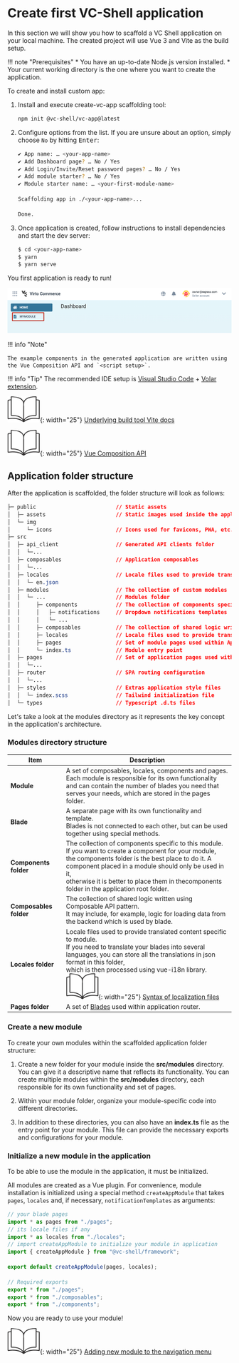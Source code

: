 # Create first VC-Shell application

In this section we will show you how to scaffold a VC Shell application on your local machine. The created project will use Vue 3 and Vite as the build setup.

!!! note "Prerequisites"
    * You have an up-to-date Node.js version installed.
    * Your current working directory is the one where you want to create the application.

To create and install custom app:

1. Install and execute create-vc-app scaffolding tool:

    ```bash
    npm init @vc-shell/vc-app@latest
    ```

1. Configure options from the list. If you are unsure about an option, simply choose `No` by hitting <kbd>Enter</kbd>:

    ```bash
    ✔ App name: … <your-app-name>
    ✔ Add Dashboard page? … No / Yes
    ✔ Add Login/Invite/Reset password pages? … No / Yes
    ✔ Add module starter? … No / Yes
    ✔ Module starter name: … <your-first-module-name>

    Scaffolding app in ./<your-app-name>...

    Done.
    ```

1. Once application is created, follow instructions to install dependencies and start the dev server:

    ```bash
    $ cd <your-app-name>
    $ yarn
    $ yarn serve
    ```

You first application is ready to run!

![New app](../../media/new-app.png)

!!! info "Note"

    The example components in the generated application are written using the Vue Composition API and `<script setup>`.


!!! info "Tip"
    The recommended IDE setup is [Visual Studio Code](https://code.visualstudio.com/) + [Volar extension](https://marketplace.visualstudio.com/items?itemName=Vue.volar).

![Readmore](../../media/readmore.png){: width="25"} [Underlying build tool Vite docs](https://vitejs.dev/)

![Readmore](../../media/readmore.png){: width="25"} [Vue Composition API](https://vuejs.org/guide/introduction.html#composition-api)

## Application folder structure

After the application is scaffolded, the folder structure will look as follows:

```css hl_lines="12 13 14 15 16 17 18 19 20"
├─ public                         // Static assets
│  ├─ assets                      // Static images used inside the application.
│  └─ img
│     └─ icons                    // Icons used for favicons, PWA, etc.
├─ src
│  ├─ api_client                  // Generated API clients folder
│  │  └─...
│  ├─ composables                 // Application composables
│  │  └─...
│  ├─ locales                     // Locale files used to provide translated content
│  │  └─ en.json
│  ├─ modules                     // The collection of custom modules
│  │  └─ ...                      // Modules folder
│  │     ├─ components            // The collection of components specific for this module
│  │     │   ├─ notifications     // Dropdown notifications templates
│  │     │   └─ ...
│  │     ├─ composables           // The collection of shared logic written using Composable API pattern.
│  │     ├─ locales               // Locale files used to provide translated content specific for this module
│  │     ├─ pages                 // Set of module pages used within Application router
│  │     └─ index.ts              // Module entry point
│  ├─ pages                       // Set of application pages used within Application router.
│  │  └─...
│  ├─ router                      // SPA routing configuration
│  │  └─...
│  ├─ styles                      // Extras application style files
│  │  └─ index.scss               // Tailwind initialization file
│  └─ types                       // Typescript .d.ts files
```

Let's take a look at the modules directory as it represents the key concept in the application's architecture.

### Modules directory structure

| Item               	| Description                                                                                                 	|
|--------------------	|--------------------------------------------------------------------------------------------------------------	|
| **Module**             	| A set of composables, locales, components and pages. Each module is responsible for its own functionality<br>and can contain the number of blades you need that serves your needs, which are stored in the pages folder.                                                                                                             	|
| **Blade**             | A separate page with its own functionality and template.<br>Blades is not connected to each other, but can be used together using special methods.                                                                                                                                                                                   	|
| **Components folder**  	| The collection of components specific to this module. If you want to create a component for your module,<br>the components folder is the best place to do it. A component placed in a module should only be used in it,<br>otherwise it is better to place them in thecomponents folder in the application root folder.              	|
| **Composables folder** 	| The collection of shared logic written using Composable API pattern.<br>It may include, for example, logic for loading data from the backend which is used by blade.                                                                                                                                                                 	|
| **Locales folder**     	| Locale files used to provide translated content specific to module.<br>If you need to translate your blades into several languages, you can store all the translations in json format in this folder,<br>which is then processed using vue-i18n library.<br> ![Readmore](../../media/readmore.png){: width="25"} [Syntax of localization files](https://kazupon.github.io/vue-i18n/) 	|
| **Pages folder**   	| A set of [Blades](../../Platform-Manager/Extensibility-Points/blades-and-navigation.md) used within application router.                 	|

### Create a new module
To create your own modules within the scaffolded application folder structure:

1. Create a new folder for your module inside the **src/modules** directory. You can give it a descriptive name that reflects its functionality. You can create multiple modules within the **src/modules** directory, each responsible for its own functionality and set of pages.

1. Within your module folder, organize your module-specific code into different directories.

1. In addition to these directories, you can also have an **index.ts** file as the entry point for your module. This file can provide the necessary exports and configurations for your module.


### Initialize a new module in the application

To be able to use the module in the application, it must be initialized.

All modules are created as a Vue plugin. For convenience, module installation is initialized using a special method `createAppModule` that takes `pages`, `locales` and, if necessary, `notificationTemplates` as arguments:

```typescript title="index.ts" linenums="1"
// your blade pages
import * as pages from "./pages";
// its locale files if any
import * as locales from "./locales";
// import createAppModule to initialize your module in application
import { createAppModule } from "@vc-shell/framework";

export default createAppModule(pages, locales);

// Required exports
export * from "./pages";
export * from "./composables";
export * from "./components";
```

Now you are ready to use your module!

![Readmore](../../media/readmore.png){: width="25"} [Adding new module to the navigation menu](../Essentials/navigation.md)

